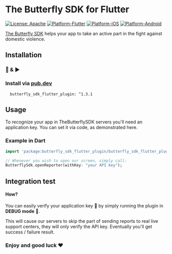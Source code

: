 # The Butterfly SDK for Flutter
[![License: Apache](https://img.shields.io/badge/License-Apache-yellow.svg)](https://github.com/TheButterflySDK/Flutter/blob/main/LICENSE)
[![Platform-Flutter](https://img.shields.io/badge/Platform-Flutter-blue.svg)](https://github.com/TheButterflySDK/Flutter)
[![Platform-iOS](https://img.shields.io/badge/Platform-iOS-lightgray.svg)](https://github.com/TheButterflySDK/iOS)
[![Platform-Android](https://img.shields.io/badge/Platform-Android-green.svg)](https://github.com/TheButterflySDK/Android)

[The Butterfly SDK](https://github.com/TheButterflySDK/About/blob/main/README.md) helps your app to take an active part in the fight against domestic violence.

## Installation
### 🔌 & ▶️

### Install via [pub.dev](https://pub.dev/packages/butterfly_sdk_flutter_plugin)

```
  butterfly_sdk_flutter_plugin: ^1.3.1
```

## Usage

To recognize your app in TheButterflySDK servers you'll need an application key. You can set it via code, as demonstrated here.

### Example in Dart

```Dart
import 'package:butterfly_sdk_flutter_plugin/butterfly_sdk_flutter_plugin.dart';

// Whenever you wish to open our screen, simply call:
ButterflySdk.openReporter(withKey: "your API key");
```

## Integration test
#### How?
You can easily verify your application key 🔑 by simply running the plugin in **DEBUG mode** 🐞.

This will cause our servers to skip the part of sending reports to real live support centers, they will only verify the API key. Eventually you'll get success / failure result.

### Enjoy and good luck ❤️
